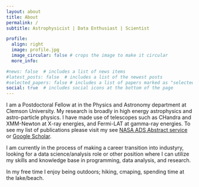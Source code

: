 ```yaml
---
layout: about
title: About
permalink: /
subtitle: Astrophysicist | Data Enthusiast | Scientist

profile:
  align: right
  image: profile.jpg
  image_circular: false # crops the image to make it circular
  more_info:

#news: false  # includes a list of news items
#latest_posts: false  # includes a list of the newest posts
#selected_papers: false # includes a list of papers marked as "selected={true}"
social: true  # includes social icons at the bottom of the page
---
```


I am a Postdoctoral Fellow at in the Physics and Astronomy department at Clemson University. My research is broadly in high energy astrophysics and astro-particle physics. I have made use of telescopes such as CHandra and XMM-Newton at X-ray energies, and Fermi-LAT at gamma-ray energies. To see my list of publications please visit my see [NASA ADS Abstract service](https://ui.adsabs.harvard.edu/search/q=docs(c806375407753ab538d40899914c25dd)&sort=date%20desc%2C%20bibcode%20desc&p_=0) or [Google Scholar](https://scholar.google.com/citations?hl=en&user=WH3qKPUAAAAJ). 


I am currently in the process of making a career transition into industyry, looking for a data science/analysis role or other position where I can utilize my skills and knowledge base in programming, data analysis, and research.

In my free time I enjoy being outdoors; hiking, cmaping, spending time at the lake/beach.




